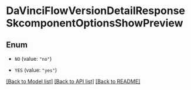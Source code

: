 # DaVinciFlowVersionDetailResponseSkcomponentOptionsShowPreview

## Enum


* `NO` (value: `"no"`)

* `YES` (value: `"yes"`)


[[Back to Model list]](../README.md#documentation-for-models) [[Back to API list]](../README.md#documentation-for-api-endpoints) [[Back to README]](../README.md)


